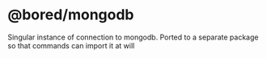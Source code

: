 # @bored/mongodb

Singular instance of connection to mongodb. Ported to a separate package so that commands can import it at will
